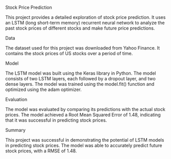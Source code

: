 Stock Price Prediction 

This project provides a detailed exploration of stock price prediction. It uses an LSTM (long short-term memory) recurrent neural network to analyze the past stock prices of different stocks and make future price predictions. 


Data

The dataset used for this project was downloaded from Yahoo Finance. It contains the stock prices of US stocks over a period of time. 


Model

The LSTM model was built using the Keras library in Python. The model consists of two LSTM layers, each followed by a dropout layer, and two dense layers. The model was trained using the model.fit() function and optimized using the adam optimizer. 


Evaluation

The model was evaluated by comparing its predictions with the actual stock prices. The model achieved a Root Mean Squared Error of 1.48, indicating that it was successful in predicting stock prices. 


Summary

This project was successful in demonstrating the potential of LSTM models in predicting stock prices. The model was able to accurately predict future stock prices, with a RMSE of 1.48.
